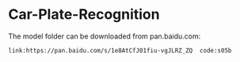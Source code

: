 # Car-Plate-Recognition

The model folder can be downloaded from pan.baidu.com:

```
link:https://pan.baidu.com/s/1e8AtCfJ01fiu-vgJLRZ_ZQ  code:s05b
```

